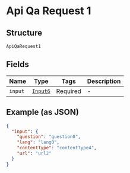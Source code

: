 
# Api Qa Request 1

## Structure

`ApiQaRequest1`

## Fields

| Name | Type | Tags | Description |
|  --- | --- | --- | --- |
| `input` | [`Input6`](/doc/models/input-6.md) | Required | - |

## Example (as JSON)

```json
{
  "input": {
    "question": "question0",
    "lang": "lang0",
    "contentType": "contentType4",
    "url": "url2"
  }
}
```

